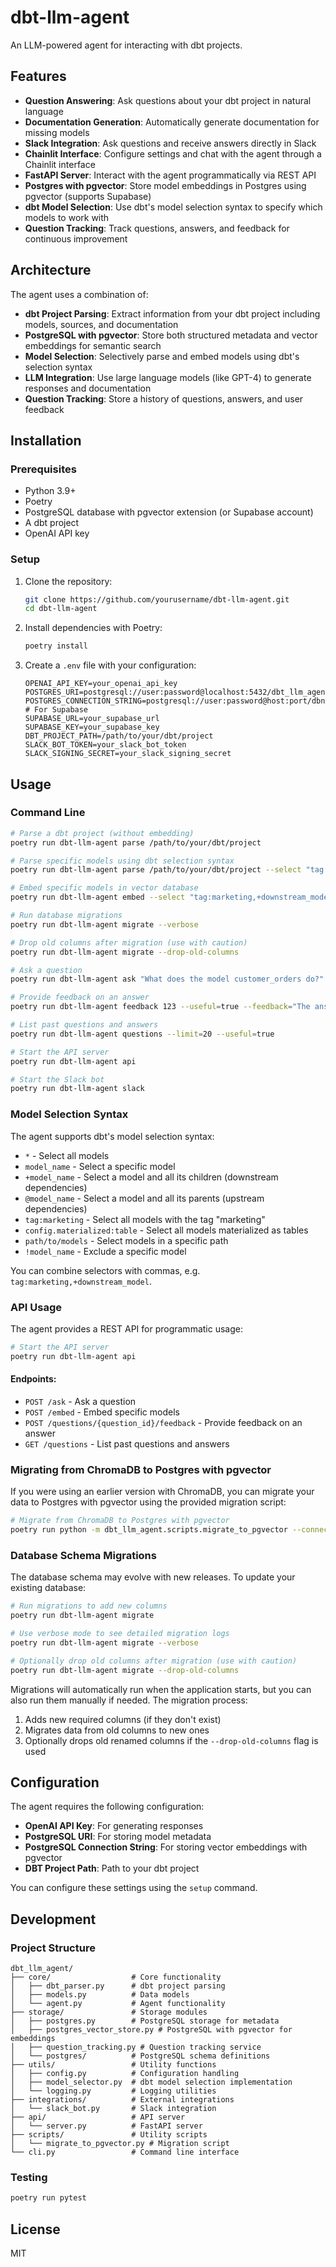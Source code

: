 # dbt-llm-agent

An LLM-powered agent for interacting with dbt projects.

## Features

- **Question Answering**: Ask questions about your dbt project in natural language
- **Documentation Generation**: Automatically generate documentation for missing models
- **Slack Integration**: Ask questions and receive answers directly in Slack
- **Chainlit Interface**: Configure settings and chat with the agent through a Chainlit interface
- **FastAPI Server**: Interact with the agent programmatically via REST API
- **Postgres with pgvector**: Store model embeddings in Postgres using pgvector (supports Supabase)
- **dbt Model Selection**: Use dbt's model selection syntax to specify which models to work with
- **Question Tracking**: Track questions, answers, and feedback for continuous improvement

## Architecture

The agent uses a combination of:

- **dbt Project Parsing**: Extract information from your dbt project including models, sources, and documentation
- **PostgreSQL with pgvector**: Store both structured metadata and vector embeddings for semantic search
- **Model Selection**: Selectively parse and embed models using dbt's selection syntax
- **LLM Integration**: Use large language models (like GPT-4) to generate responses and documentation
- **Question Tracking**: Store a history of questions, answers, and user feedback

## Installation

### Prerequisites

- Python 3.9+
- Poetry
- PostgreSQL database with pgvector extension (or Supabase account)
- A dbt project
- OpenAI API key

### Setup

1. Clone the repository:

   ```bash
   git clone https://github.com/yourusername/dbt-llm-agent.git
   cd dbt-llm-agent
   ```

2. Install dependencies with Poetry:

   ```bash
   poetry install
   ```

3. Create a `.env` file with your configuration:
   ```
   OPENAI_API_KEY=your_openai_api_key
   POSTGRES_URI=postgresql://user:password@localhost:5432/dbt_llm_agent
   POSTGRES_CONNECTION_STRING=postgresql://user:password@host:port/dbname
   # For Supabase
   SUPABASE_URL=your_supabase_url
   SUPABASE_KEY=your_supabase_key
   DBT_PROJECT_PATH=/path/to/your/dbt/project
   SLACK_BOT_TOKEN=your_slack_bot_token
   SLACK_SIGNING_SECRET=your_slack_signing_secret
   ```

## Usage

### Command Line

```bash
# Parse a dbt project (without embedding)
poetry run dbt-llm-agent parse /path/to/your/dbt/project

# Parse specific models using dbt selection syntax
poetry run dbt-llm-agent parse /path/to/your/dbt/project --select "tag:marketing,+downstream_model"

# Embed specific models in vector database
poetry run dbt-llm-agent embed --select "tag:marketing,+downstream_model"

# Run database migrations
poetry run dbt-llm-agent migrate --verbose

# Drop old columns after migration (use with caution)
poetry run dbt-llm-agent migrate --drop-old-columns

# Ask a question
poetry run dbt-llm-agent ask "What does the model customer_orders do?"

# Provide feedback on an answer
poetry run dbt-llm-agent feedback 123 --useful=true --feedback="The answer was clear and helpful"

# List past questions and answers
poetry run dbt-llm-agent questions --limit=20 --useful=true

# Start the API server
poetry run dbt-llm-agent api

# Start the Slack bot
poetry run dbt-llm-agent slack
```

### Model Selection Syntax

The agent supports dbt's model selection syntax:

- `*` - Select all models
- `model_name` - Select a specific model
- `+model_name` - Select a model and all its children (downstream dependencies)
- `@model_name` - Select a model and all its parents (upstream dependencies)
- `tag:marketing` - Select all models with the tag "marketing"
- `config.materialized:table` - Select all models materialized as tables
- `path/to/models` - Select models in a specific path
- `!model_name` - Exclude a specific model

You can combine selectors with commas, e.g. `tag:marketing,+downstream_model`.

### API Usage

The agent provides a REST API for programmatic usage:

```bash
# Start the API server
poetry run dbt-llm-agent api
```

#### Endpoints:

- `POST /ask` - Ask a question
- `POST /embed` - Embed specific models
- `POST /questions/{question_id}/feedback` - Provide feedback on an answer
- `GET /questions` - List past questions and answers

### Migrating from ChromaDB to Postgres with pgvector

If you were using an earlier version with ChromaDB, you can migrate your data to Postgres with pgvector using the provided migration script:

```bash
# Migrate from ChromaDB to Postgres with pgvector
poetry run python -m dbt_llm_agent.scripts.migrate_to_pgvector --connection-string postgresql://user:pass@host:port/dbname
```

### Database Schema Migrations

The database schema may evolve with new releases. To update your existing database:

```bash
# Run migrations to add new columns
poetry run dbt-llm-agent migrate

# Use verbose mode to see detailed migration logs
poetry run dbt-llm-agent migrate --verbose

# Optionally drop old columns after migration (use with caution)
poetry run dbt-llm-agent migrate --drop-old-columns
```

Migrations will automatically run when the application starts, but you can also run them manually if needed. The migration process:

1. Adds new required columns (if they don't exist)
2. Migrates data from old columns to new ones
3. Optionally drops old renamed columns if the `--drop-old-columns` flag is used

## Configuration

The agent requires the following configuration:

- **OpenAI API Key**: For generating responses
- **PostgreSQL URI**: For storing model metadata
- **PostgreSQL Connection String**: For storing vector embeddings with pgvector
- **DBT Project Path**: Path to your dbt project

You can configure these settings using the `setup` command.

## Development

### Project Structure

```
dbt_llm_agent/
├── core/                  # Core functionality
│   ├── dbt_parser.py      # dbt project parsing
│   ├── models.py          # Data models
│   └── agent.py           # Agent functionality
├── storage/               # Storage modules
│   ├── postgres.py        # PostgreSQL storage for metadata
│   ├── postgres_vector_store.py # PostgreSQL with pgvector for embeddings
│   ├── question_tracking.py # Question tracking service
│   └── postgres/          # PostgreSQL schema definitions
├── utils/                 # Utility functions
│   ├── config.py          # Configuration handling
│   ├── model_selector.py  # dbt model selection implementation
│   └── logging.py         # Logging utilities
├── integrations/          # External integrations
│   └── slack_bot.py       # Slack integration
├── api/                   # API server
│   └── server.py          # FastAPI server
├── scripts/               # Utility scripts
│   └── migrate_to_pgvector.py # Migration script
└── cli.py                 # Command line interface
```

### Testing

```bash
poetry run pytest
```

## License

MIT
